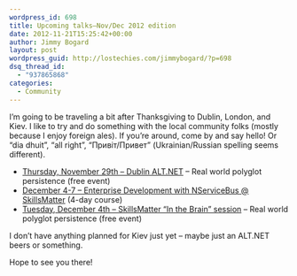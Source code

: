 ```yaml
---
wordpress_id: 698
title: Upcoming talks–Nov/Dec 2012 edition
date: 2012-11-21T15:25:42+00:00
author: Jimmy Bogard
layout: post
wordpress_guid: http://lostechies.com/jimmybogard/?p=698
dsq_thread_id:
  - "937865868"
categories:
  - Community
---
```

I’m going to be traveling a bit after Thanksgiving to Dublin, London, and Kiev. I like to try and do something with the local community folks (mostly because I enjoy foreign ales). If you’re around, come by and say hello! Or “dia dhuit”, “all right”, “Привiт/Привет” (Ukrainian/Russian spelling seems different).

  * [Thursday, November 29th – Dublin ALT.NET](http://dublinalt.net/2012/11/20/november-meetup-jimmy-bogard-on-real-world-polyglot-persistence/) – Real world polyglot persistence (free event)
  * [December 4-7 – Enterprise Development with NServiceBus @ SkillsMatter](http://skillsmatter.com/course/design-architecture/udi-dahan-nservicebus-workshop) (4-day course)
  * [Tuesday, December 4th – SkillsMatter “In the Brain” session](http://skillsmatter.com/event/open-source-dot-net/real-world-polyglot-persistence) – Real world polyglot persistence (free event)

I don’t have anything planned for Kiev just yet – maybe just an ALT.NET beers or something.

Hope to see you there!